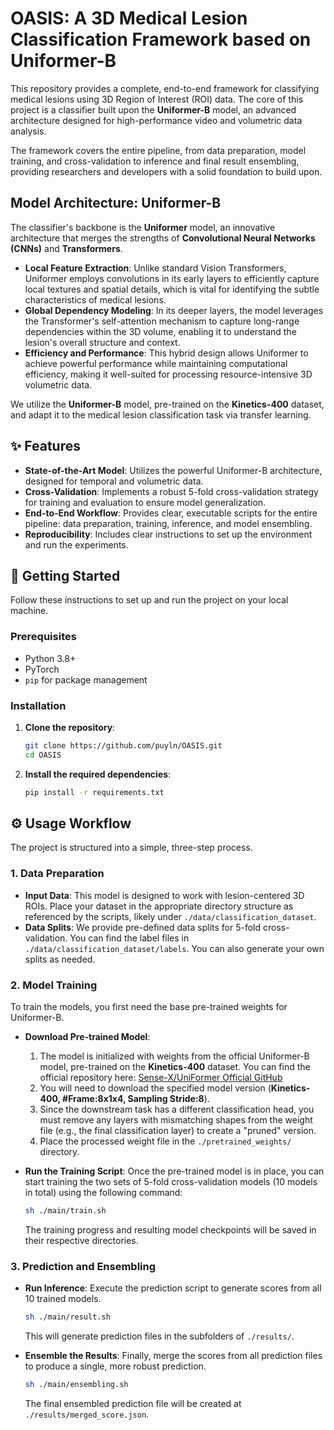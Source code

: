 # OASIS: A 3D Medical Lesion Classification Framework based on Uniformer-B

This repository provides a complete, end-to-end framework for classifying medical lesions using 3D Region of Interest (ROI) data. The core of this project is a classifier built upon the **Uniformer-B** model, an advanced architecture designed for high-performance video and volumetric data analysis.

The framework covers the entire pipeline, from data preparation, model training, and cross-validation to inference and final result ensembling, providing researchers and developers with a solid foundation to build upon.

## Model Architecture: Uniformer-B

The classifier's backbone is the **Uniformer** model, an innovative architecture that merges the strengths of **Convolutional Neural Networks (CNNs)** and **Transformers**.

-   **Local Feature Extraction**: Unlike standard Vision Transformers, Uniformer employs convolutions in its early layers to efficiently capture local textures and spatial details, which is vital for identifying the subtle characteristics of medical lesions.
-   **Global Dependency Modeling**: In its deeper layers, the model leverages the Transformer's self-attention mechanism to capture long-range dependencies within the 3D volume, enabling it to understand the lesion's overall structure and context.
-   **Efficiency and Performance**: This hybrid design allows Uniformer to achieve powerful performance while maintaining computational efficiency, making it well-suited for processing resource-intensive 3D volumetric data.

We utilize the **Uniformer-B** model, pre-trained on the **Kinetics-400** dataset, and adapt it to the medical lesion classification task via transfer learning.

## ✨ Features

-   **State-of-the-Art Model**: Utilizes the powerful Uniformer-B architecture, designed for temporal and volumetric data.
-   **Cross-Validation**: Implements a robust 5-fold cross-validation strategy for training and evaluation to ensure model generalization.
-   **End-to-End Workflow**: Provides clear, executable scripts for the entire pipeline: data preparation, training, inference, and model ensembling.
-   **Reproducibility**: Includes clear instructions to set up the environment and run the experiments.

## 🚀 Getting Started

Follow these instructions to set up and run the project on your local machine.

### Prerequisites

-   Python 3.8+
-   PyTorch
-   `pip` for package management

### Installation

1.  **Clone the repository**:
    ```bash
    git clone https://github.com/puyln/OASIS.git
    cd OASIS
    ```

2.  **Install the required dependencies**:
    ```bash
    pip install -r requirements.txt
    ```

## ⚙️ Usage Workflow

The project is structured into a simple, three-step process.

### 1. Data Preparation

-   **Input Data**: This model is designed to work with lesion-centered 3D ROIs. Place your dataset in the appropriate directory structure as referenced by the scripts, likely under `./data/classification_dataset`.
-   **Data Splits**: We provide pre-defined data splits for 5-fold cross-validation. You can find the label files in `./data/classification_dataset/labels`. You can also generate your own splits as needed.

### 2. Model Training

To train the models, you first need the base pre-trained weights for Uniformer-B.

-   **Download Pre-trained Model**:
    1.  The model is initialized with weights from the official Uniformer-B model, pre-trained on the **Kinetics-400** dataset. You can find the official repository here:
        [Sense-X/UniFormer Official GitHub](https://github.com/Sense-X/UniFormer)
    2.  You will need to download the specified model version (**Kinetics-400, #Frame:8x1x4, Sampling Stride:8**).
    3.  Since the downstream task has a different classification head, you must remove any layers with mismatching shapes from the weight file (e.g., the final classification layer) to create a "pruned" version.
    4.  Place the processed weight file in the `./pretrained_weights/` directory.

-   **Run the Training Script**:
    Once the pre-trained model is in place, you can start training the two sets of 5-fold cross-validation models (10 models in total) using the following command:
    ```bash
    sh ./main/train.sh
    ```
    The training progress and resulting model checkpoints will be saved in their respective directories.

### 3. Prediction and Ensembling

-   **Run Inference**:
    Execute the prediction script to generate scores from all 10 trained models.
    ```bash
    sh ./main/result.sh
    ```
    This will generate prediction files in the subfolders of `./results/`.

-   **Ensemble the Results**:
    Finally, merge the scores from all prediction files to produce a single, more robust prediction.
    ```bash
    sh ./main/ensembling.sh
    ```
    The final ensembled prediction file will be created at `./results/merged_score.json`.
